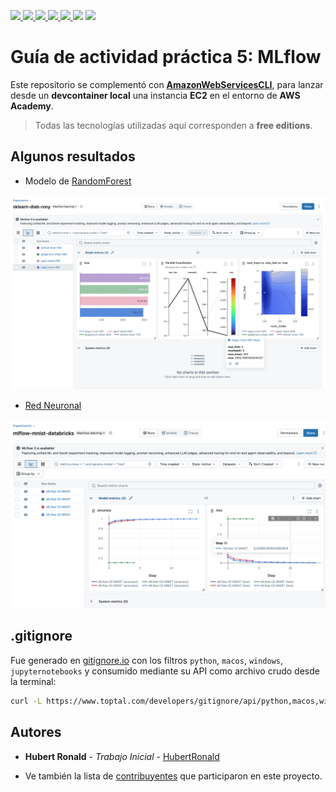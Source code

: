 <p align="left">
  <a href="https://aws.amazon.com/es/" target="_blank">
    <img src="https://img.shields.io/badge/AWS-%23FF9900.svg?style=flat-square&logo=amazon-aws&logoColor=white" />
  </a>
<a href="https://code.visualstudio.com/download" target="_blank">
    <img src="https://img.shields.io/badge/Visual%20Studio%20Code-007ACC?style=flat-square&logo=visualstudiocode&logoColor=fff" />
  </a>
  <a href="https://awsacademy.instructure.com/login/canvas" target="_blank">
    <img src="https://img.shields.io/badge/AWS-Academy-informational?style=flat-square&logo=amazon-aws&logoColor=white" />
  </a>
  <a href="https://mlflow.org/" target="_blank">
    <img src="https://img.shields.io/badge/MLflow-0194E2?style=flat-square&logo=mlflow&logoColor=white" />
  </a>
  <a href="https://www.databricks.com/learn/free-edition" target="_blank">
    <img src="https://img.shields.io/badge/Databricks-Free%20Edition-EF3E3E?style=flat-square&logo=databricks&logoColor=white" />
  </a>
    <img src="https://img.shields.io/github/last-commit/HubertRonald/MIAD-DSA-2515-M35-MLflow?style=flat-square" />
  <img src="https://img.shields.io/github/commit-activity/t/HubertRonald/MIAD-DSA-2515-M35-MLflow?style=flat-square&color=dodgerblue" />
</p>

# Guía de actividad práctica 5: MLflow

Este repositorio se complementó con [**AmazonWebServicesCLI**](https://github.com/HubertRonald/AmazonWebServicesCLI), para lanzar desde un **devcontainer local** una instancia **EC2** en el entorno de **AWS Academy**.  

> Todas las tecnologías utilizadas aquí corresponden a **free editions**.  

## Algunos resultados

- Modelo de [RandomForest](./notebooks/mlflow-diab-databricks.ipynb)

<p align="center">
    <img src="./figs/step05.png"  />
</p>

- [Red Neuronal](./notebooks/mlflow-mnist-databricks.ipynb)
<p align="center">
    <img src="./figs/step08.png"  />
</p>

## .gitignore

Fue generado en [gitignore.io](https://www.toptal.com/developers/gitignore/) con los filtros `python`, `macos`, `windows`, `jupyternotebooks` y consumido mediante su API como archivo crudo desde la terminal:

```bash
curl -L https://www.toptal.com/developers/gitignore/api/python,macos,windows,jupyternotebooks > .gitignore
```

## Autores

- **Hubert Ronald** - *Trabajo Inicial* - [HubertRonald](https://github.com/HubertRonald)

- Ve también la lista de [contribuyentes](https://github.com/HubertRonald/MIAD-DSA-2515-M35-MLflow/contributors) que participaron en este proyecto.